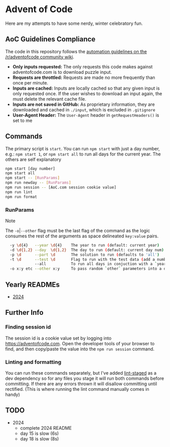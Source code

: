 # Advent of Code

Here are my attempts to have some nerdy, winter celebratory fun.

## AoC Guidelines Compliance

The code in this repository follows the [automation guidelines on the /r/adventofcode community wiki](https://www.reddit.com/r/adventofcode/wiki/faqs/automation/).

- **Only inputs requested:** The only requests this code makes against adventofcode.com is to download puzzle input.
- **Requests are throttled:** Requests are made no more frequently than once per minute.
- **Inputs are cached:** Inputs are locally cached so that any given input is only requested once. If the user wishes to download an input again, the must delete the relevant cache file.
- **Inputs are not saved in GitHub:** As proprietary information, they are downloaded and cached in `./input`, which is excluded in `.gitignore`
- **User-Agent Header:** The `User-Agent` header in `getRequestHeaders()` is set to me

## Commands

The primary script is `start`. You can run `npm start` with just a day number, e.g.: `npm start 1`, or `npm start all` to run all days for the current year. The others are self explanatory

```bash
npm start [day number]
npm start all
npm start -- [RunParams]
npm run newday -- [RunParams]
npm run session -- [AoC.com session cookie value]
npm run lint
npm run format
```

### RunParams

> [!NOTE]
> The `-o`|`--other` flag must be the last flag of the command as the logic consumes the rest of the arguments as space delineated `key:value` pairs.

```bash
  -y \d{4}   --year \d{4}    The year to run (default: current year)
  -d \d{1,2} --day  \d{1,2}  The day to run (default: current day num)
  -p \d      --part \d       The solution to run (defaults to 'all')
  -t \d      --test \d       Flag to run with the test data (add a number if the day has more than one)
             --all           To run all days in conjuction with a `year` parameter
  -o x:y etc --other x:y     To pass random `other` parameters into a day
```

## Yearly READMEs

- [2024](src/2024/README.md)

## Further Info

### Finding session id

The session id is a cookie value set by logging into <https://adventofcode.com>. Open the developer tools of your browser to find, and then copy/paste the value into the `npm run session` command.

### Linting and formatting

You can run these commands separately, but I've added [lint-staged](https://www.npmjs.com/package/lint-staged) as a dev dependency so for any files you stage it will run both commands before committing. If there are any errors thrown it will disallow committing until rectified. (This is where running the lint command manually comes in handy)

## TODO

- 2024
  - complete 2024 README
  - day 15 is slow (6s)
  - day 18 is slow (8s)
